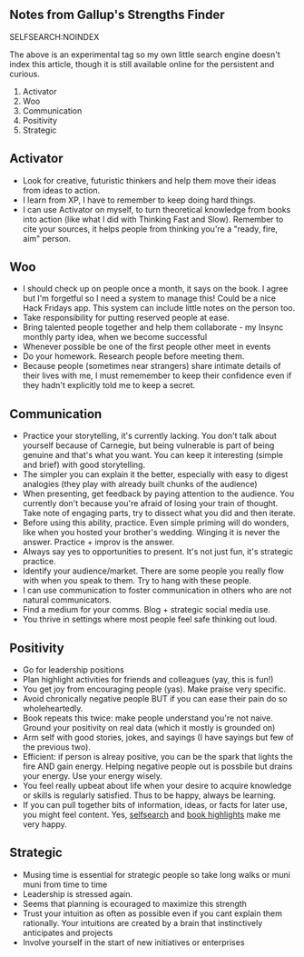## Notes from Gallup's Strengths Finder

SELFSEARCH:NOINDEX

The above is an experimental tag so my own little search engine doesn't index this article, though it is still available online for the persistent and curious.

1. Activator
2. Woo
3. Communication
4. Positivity
5. Strategic

## Activator

* Look for creative, futuristic thinkers and help them move their ideas from ideas to action.
* I learn from XP, I have to remember to keep doing hard things.
* I can use Activator on myself, to turn theoretical knowledge from books into action (like what I did with Thinking Fast and Slow). Remember to cite your sources, it helps people from thinking you're a "ready, fire, aim" person.

## Woo

* I should check up on people once a month, it says on the book. I agree but I'm forgetful so I need a system to manage this! Could be a nice Hack Fridays app. This system can include little notes on the person too.
* Take responsibility for putting reserved people at ease.
* Bring talented people together and help them collaborate - my Insync monthly party idea, when we become successful
* Whenever possible be one of the first people other meet in events
* Do your homework. Research people before meeting them.
* Because people (sometimes near strangers) share intimate details of their lives with me, I must rememember to keep their confidence even if they hadn't explicitly told me to keep a secret.

## Communication
* Practice your storytelling, it's currently lacking. You don't talk about yourself because of Carnegie, but being vulnerable is part of being genuine and that's what you want. You can keep it interesting (simple and brief) with good storytelling.
* The simpler you can explain it the better, especially with easy to digest analogies (they play with already built chunks of the audience)
* When presenting, get feedback by paying attention to the audience. You currently don't because you're afraid of losing your train of thought. Take note of engaging parts, try to dissect what you did and then iterate.
* Before using this ability, practice. Even simple priming will do wonders, like when you hosted your brother's wedding. Winging it is never the answer. Practice + improv is the answer. 
* Always say yes to opportunities to present. It's not just fun, it's strategic practice.
* Identify your audience/market. There are some people you really flow with when you speak to them. Try to hang with these people.
* I can use communication to foster communication in others who are not natural communicators.
* Find a medium for your comms. Blog + strategic social media use.
* You thrive in settings where most people feel safe
thinking out loud.

## Positivity

* Go for leadership positions
* Plan highlight activities for friends and colleagues (yay, this is fun!)
* You get joy from encouraging people (yas). Make praise very specific.
* Avoid chronically negative people BUT if you can ease their pain do so wholeheartedly.
* Book repeats this twice: make people understand you're not naive. Ground your positivity on real data (which it mostly is grounded on)
* Arm self with good stories, jokes, and sayings (I have sayings but few of the previous two).
* Efficient: if person is alreay positive, you can be the spark that lights the fire AND gain energy. Helping negative people out is possbile but drains your energy. Use your energy wisely.
* You feel really upbeat about life when your desire to acquire knowledge or skills is regularly satisfied. Thus to be happy, always be learning.
* If you can pull together bits of information, ideas, or facts for later use, you might feel content. Yes, [selfsearch](https://beatobongco.com/selfsearch/) and [book highlights](https://beatobongco.com/book-highlights/) make me very happy.

## Strategic

* Musing time is essential for strategic people so take long walks or muni muni from time to time
* Leadership is stressed again.
* Seems that planning is ecouraged to maximize this strength
* Trust your intuition as often as possible even if you cant explain them rationally. Your intuitions are created by a brain that instinctively anticipates and projects
* Involve yourself in the start of new initiatives or enterprises
